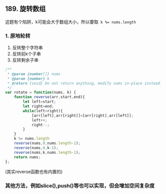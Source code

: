 ## 189. 旋转数组

这题有个陷阱，k可能会大于数组大小，所以要取` k %= nums.length`

### 1. 原地轮转

1. 反转整个字符串
2. 反转前k个子串
3. 反转剩余子串

```javascript
/**
 * @param {number[]} nums
 * @param {number} k
 * @return {void} Do not return anything, modify nums in-place instead.
 */
var rotate = function(nums, k) {
    function reverse(arr,start,end){
        let left=start;
        let right=end;
        while(left<right){
            [arr[left],arr[right]]=[arr[right],arr[left]];
            left++;
            right--;
        }
    }
    k %= nums.length
    reverse(nums,0,nums.length-1);
    reverse(nums,0,k-1);
    reverse(nums,k,nums.length-1);
    return nums;
};
```

(其实reverse函数也有内置的)

### 其他方法，例如slice(),push()等也可以实现，但会增加空间复杂度